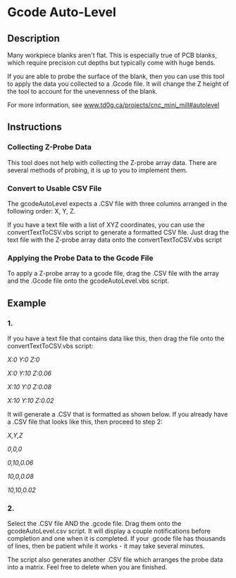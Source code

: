 # Gcode Auto-Level

## Description

Many workpiece blanks aren't flat.  This is especially true of PCB blanks, which require precision cut depths but typically come with huge bends.

If you are able to probe the surface of the blank, then you can use this tool to apply the data you collected to a .Gcode file.  It will change the Z height of the tool to account for the unevenness of the blank.

For more information, see www.td0g.ca/projects/cnc_mini_mill#autolevel

## Instructions

### Collecting Z-Probe Data

This tool does not help with collecting the Z-probe array data.  There are several methods of probing, it is up to you to implement them.

### Convert to Usable CSV File

The gcodeAutoLevel expects a .CSV file with three columns arranged in the following order: X, Y, Z.

If you have a text file with a list of XYZ coordinates, you can use the convertTextToCSV.vbs script to generate a formatted CSV file.  Just drag the text file with the Z-probe array data onto the convertTextToCSV.vbs script

### Applying the Probe Data to the Gcode File

To apply a Z-probe array to a gcode file, drag the .CSV file with the array and the .Gcode file onto the gcodeAutoLevel.vbs script.

## Example

### 1.

If you have a text file that contains data like this, then drag the file onto the convertTextToCSV.vbs script:

*X:0 Y:0 Z:0*

*X:0 Y:10 Z:0.06*

*X:10 Y:0 Z:0.08*

*X:10 Y:10 Z:0.02*

It will generate a .CSV that is formatted as shown below.  If you already have a .CSV file that looks like this, then proceed to step 2:

*X,Y,Z*

*0,0,0*

*0,10,0.06*

*10,0,0.08*

*10,10,0.02*

### 2.

Select the .CSV file AND the .gcode file.  Drag them onto the gcodeAutoLevel.csv script.  It will display a couple notifications before completion and one when it is completed.  If your .gcode file has thousands of lines, then be patient while it works - it may take several minutes.

The script also generates another .CSV file which arranges the probe data into a matrix.  Feel free to delete when you are finished.
